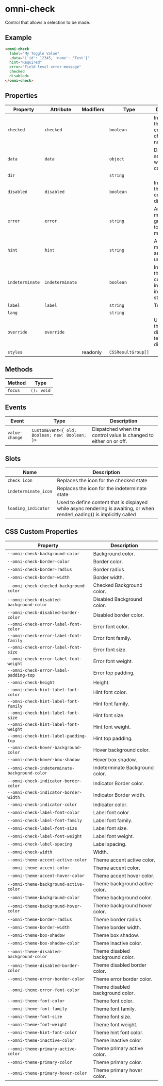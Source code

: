 # omni-check

Control that allows a selection to be made.

## Example

```html
<omni-check
  label="My Toggle Value"
  .data="{'id': 12345, 'name': 'Test'}"
  hint="Required"
  error="Field level error message"
  checked
  disabled>
</omni-check>
```

## Properties

| Property        | Attribute       | Modifiers | Type               | Description                                      |
|-----------------|-----------------|-----------|--------------------|--------------------------------------------------|
| `checked`       | `checked`       |           | `boolean`          | Indicator if the component is checked or not.    |
| `data`          | `data`          |           | `object`           | Data associated with the component.              |
| `dir`           |                 |           | `string`           |                                                  |
| `disabled`      | `disabled`      |           | `boolean`          | Indicator if the component is disabled.          |
| `error`         | `error`         |           | `string`           | An error message to guide users to correct a mistake. |
| `hint`          | `hint`          |           | `string`           | A hint message to assist the user.               |
| `indeterminate` | `indeterminate` |           | `boolean`          | Indicator if the component is in and indeterminate state. |
| `label`         | `label`         |           | `string`           | Text label.                                      |
| `lang`          |                 |           | `string`           |                                                  |
| `override`      | `override`      |           |                    | Used to set the base direction of text for display |
| `styles`        |                 | readonly  | `CSSResultGroup[]` |                                                  |

## Methods

| Method  | Type       |
|---------|------------|
| `focus` | `(): void` |

## Events

| Event          | Type                                           | Description                                      |
|----------------|------------------------------------------------|--------------------------------------------------|
| `value-change` | `CustomEvent<{ old: Boolean; new: Boolean; }>` | Dispatched when the control value is changed to either on or off. |

## Slots

| Name                 | Description                                      |
|----------------------|--------------------------------------------------|
| `check_icon`         | Replaces the icon for the checked state          |
| `indeterminate_icon` | Replaces the icon for the indeterminate state    |
| `loading_indicator`  | Used to define content that is displayed while async rendering is awaiting, or when renderLoading() is implicitly called |

## CSS Custom Properties

| Property                                      | Description                      |
|-----------------------------------------------|----------------------------------|
| `--omni-check-background-color`               | Background color.                |
| `--omni-check-border-color`                   | Border color.                    |
| `--omni-check-border-radius`                  | Border radius.                   |
| `--omni-check-border-width`                   | Border width.                    |
| `--omni-check-checked-background-color`       | Checked Background color.        |
| `--omni-check-disabled-background-color`      | Disabled Background color.       |
| `--omni-check-disabled-border-color`          | Disabled border color.           |
| `--omni-check-error-label-font-color`         | Error font color.                |
| `--omni-check-error-label-font-family`        | Error font family.               |
| `--omni-check-error-label-font-size`          | Error font size.                 |
| `--omni-check-error-label-font-weight`        | Error font weight.               |
| `--omni-check-error-label-padding-top`        | Error top padding.               |
| `--omni-check-height`                         | Height.                          |
| `--omni-check-hint-label-font-color`          | Hint font color.                 |
| `--omni-check-hint-label-font-family`         | Hint font family.                |
| `--omni-check-hint-label-font-size`           | Hint font size.                  |
| `--omni-check-hint-label-font-weight`         | Hint font weight.                |
| `--omni-check-hint-label-padding-top`         | Hint top padding.                |
| `--omni-check-hover-background-color`         | Hover background color.          |
| `--omni-check-hover-box-shadow`               | Hover box shadow.                |
| `--omni-check-indeterminate-background-color` | Indeterminate Background color.  |
| `--omni-check-indicator-border-color`         | Indicator Border color.          |
| `--omni-check-indicator-border-width`         | Indicator Border width.          |
| `--omni-check-indicator-color`                | Indicator color.                 |
| `--omni-check-label-font-color`               | Label font color.                |
| `--omni-check-label-font-family`              | Label font family.               |
| `--omni-check-label-font-size`                | Label font size.                 |
| `--omni-check-label-font-weight`              | Label font weight.               |
| `--omni-check-label-spacing`                  | Label spacing.                   |
| `--omni-check-width`                          | Width.                           |
| `--omni-theme-accent-active-color`            | Theme accent active color.       |
| `--omni-theme-accent-color`                   | Theme accent color.              |
| `--omni-theme-accent-hover-color`             | Theme accent hover color.        |
| `--omni-theme-background-active-color`        | Theme background active color.   |
| `--omni-theme-background-color`               | Theme background color.          |
| `--omni-theme-background-hover-color`         | Theme background hover color.    |
| `--omni-theme-border-radius`                  | Theme border radius.             |
| `--omni-theme-border-width`                   | Theme border width.              |
| `--omni-theme-box-shadow`                     | Theme box shadow.                |
| `--omni-theme-box-shadow-color`               | Theme inactive color.            |
| `--omni-theme-disabled-background-color`      | Theme disabled background color. |
| `--omni-theme-disabled-border-color`          | Theme disabled border color.     |
| `--omni-theme-error-border-color`             | Theme error border color.        |
| `--omni-theme-error-font-color`               | Theme disabled background color. |
| `--omni-theme-font-color`                     | Theme font color.                |
| `--omni-theme-font-family`                    | Theme font family.               |
| `--omni-theme-font-size`                      | Theme font size.                 |
| `--omni-theme-font-weight`                    | Theme font weight.               |
| `--omni-theme-hint-font-color`                | Theme hint font color.           |
| `--omni-theme-inactive-color`                 | Theme inactive color.            |
| `--omni-theme-primary-active-color`           | Theme primary active color.      |
| `--omni-theme-primary-color`                  | Theme primary color.             |
| `--omni-theme-primary-hover-color`            | Theme primary hover color.       |
